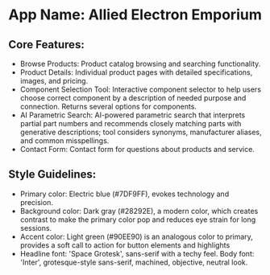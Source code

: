 # **App Name**: Allied Electron Emporium

## Core Features:

- Browse Products: Product catalog browsing and searching functionality.
- Product Details: Individual product pages with detailed specifications, images, and pricing.
- Component Selection Tool: Interactive component selector to help users choose correct component by a description of needed purpose and connection. Returns several options for components.
- AI Parametric Search: AI-powered parametric search that interprets partial part numbers and recommends closely matching parts with generative descriptions; tool considers synonyms, manufacturer aliases, and common misspellings.
- Contact Form: Contact form for questions about products and service.

## Style Guidelines:

- Primary color: Electric blue (#7DF9FF), evokes technology and precision.
- Background color: Dark gray (#28292E), a modern color, which creates contrast to make the primary color pop and reduces eye strain for long sessions.
- Accent color: Light green (#90EE90) is an analogous color to primary, provides a soft call to action for button elements and highlights
- Headline font: 'Space Grotesk', sans-serif with a techy feel. Body font: 'Inter', grotesque-style sans-serif, machined, objective, neutral look.